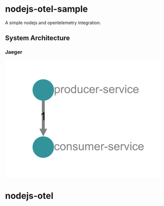 # nodejs-otel-sample
A simple nodejs and opentelemetry integration.
## System Architecture
### Jaeger
![GitHub Logo](system-architecture.png)
# nodejs-otel
